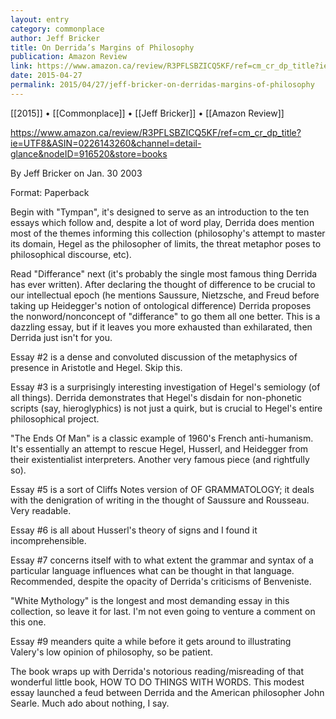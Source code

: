 ```yaml
---
layout: entry
category: commonplace
author: Jeff Bricker
title: On Derrida’s Margins of Philosophy
publication: Amazon Review
link: https://www.amazon.ca/review/R3PFLSBZICQ5KF/ref=cm_cr_dp_title?ie=UTF8&ASIN=0226143260&channel=detail-glance&nodeID=916520&store=books
date: 2015-04-27
permalink: 2015/04/27/jeff-bricker-on-derridas-margins-of-philosophy
---
```


[[2015]] • [[Commonplace]] • [[Jeff Bricker]] • [[Amazon Review]] 

https://www.amazon.ca/review/R3PFLSBZICQ5KF/ref=cm_cr_dp_title?ie=UTF8&ASIN=0226143260&channel=detail-glance&nodeID=916520&store=books

By Jeff Bricker on Jan. 30 2003

Format: Paperback

Begin with "Tympan", it's designed to serve as an introduction to the ten essays which follow and, despite a lot of word play, Derrida does mention most of the themes informing this collection (philosophy's attempt to master its domain, Hegel as the philosopher of limits, the threat metaphor poses to philosophical discourse, etc).

Read "Differance" next (it's probably the single most famous thing Derrida has ever written). After declaring the thought of difference to be crucial to our intellectual epoch (he mentions Saussure, Nietzsche, and Freud before taking up Heidegger's notion of ontological difference) Derrida proposes the nonword/nonconcept of "differance" to go them all one better. This is a dazzling essay, but if it leaves you more exhausted than exhilarated, then Derrida just isn't for you.

Essay #2 is a dense and convoluted discussion of the metaphysics of presence in Aristotle and Hegel. Skip this.

Essay #3 is a surprisingly interesting investigation of Hegel's semiology (of all things). Derrida demonstrates that Hegel's disdain for non-phonetic scripts (say, hieroglyphics) is not just a quirk, but is crucial to Hegel's entire philosophical project.

"The Ends Of Man" is a classic example of 1960's French anti-humanism. It's essentially an attempt to rescue Hegel, Husserl, and Heidegger from their existentialist interpreters. Another very famous piece (and rightfully so).

Essay #5 is a sort of Cliffs Notes version of OF GRAMMATOLOGY; it deals with the denigration of writing in the thought of Saussure and Rousseau. Very readable.

Essay #6 is all about Husserl's theory of signs and I found it incomprehensible.

Essay #7 concerns itself with to what extent the grammar and syntax of a particular language influences what can be thought in that language. Recommended, despite the opacity of Derrida's criticisms of Benveniste.

"White Mythology" is the longest and most demanding essay in this collection, so leave it for last. I'm not even going to venture a comment on this one.

Essay #9 meanders quite a while before it gets around to illustrating Valery's low opinion of philosophy, so be patient.

The book wraps up with Derrida's notorious reading/misreading of that wonderful little book, HOW TO DO THINGS WITH WORDS. This modest essay launched a feud between Derrida and the American philosopher John Searle. Much ado about nothing, I say.
